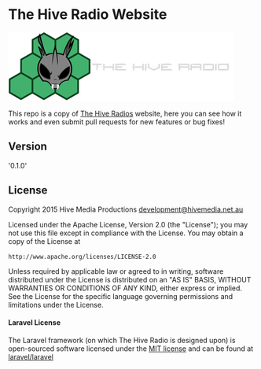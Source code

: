 # The Hive Radio Website

![The Hive Radio](public/img/logo.png?raw=true)

This repo is a copy of [The Hive Radios][1] website, here you can see how it works and even submit pull requests for new features or bug fixes!

## Version

'0.1.0'

## License

Copyright 2015 Hive Media Productions <development@hivemedia.net.au>

Licensed under the Apache License, Version 2.0 (the "License");
you may not use this file except in compliance with the License.
You may obtain a copy of the License at

    http://www.apache.org/licenses/LICENSE-2.0

Unless required by applicable law or agreed to in writing, software
distributed under the License is distributed on an "AS IS" BASIS,
WITHOUT WARRANTIES OR CONDITIONS OF ANY KIND, either express or implied.
See the License for the specific language governing permissions and
limitations under the License.

#### Laravel License

The Laravel framework (on which The Hive Radio is designed upon) is open-sourced software licensed under the [MIT license][2] and can be found at [laravel/laravel][3]


[1]: https://hiveradio.net
[2]: http://opensource.org/licenses/MIT
[3]: https://github.com/laravel/laravel
